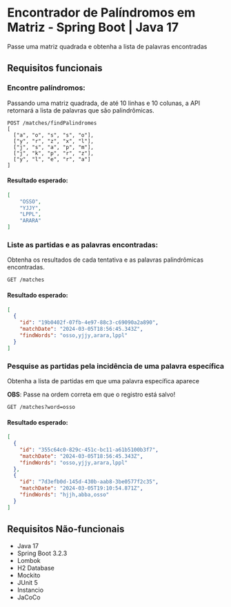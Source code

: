 # Encontrador de Palíndromos em Matriz - Spring Boot | Java 17
Passe uma matriz quadrada e obtenha a lista de palavras encontradas 

## Requisitos funcionais
### Encontre palíndromos:
Passando uma matriz quadrada, de até 10 linhas e 10 colunas, a API retornará a lista
de palavras que são palindrômicas.

```http
POST /matches/findPalindromes
[
  ["a", "o", "s", "s", "o"],
  ["y", "r", "z", "x", "l"],
  ["j", "s", "a", "p", "m"],
  ["j", "k", "p", "r", "z"],
  ["y", "l", "e", "r", "a"]
]
```

#### Resultado esperado:
```json
[
    "OSSO",
    "YJJY",
    "LPPL",
    "ARARA"
]
```

### Liste as partidas e as palavras encontradas:
Obtenha os resultados de cada tentativa e as palavras palindrômicas encontradas.

```http
GET /matches
```

#### Resultado esperado:
```json
[
  {
    "id": "19b0402f-07fb-4e97-88c3-c69090a2a890",
    "matchDate": "2024-03-05T18:56:45.343Z",
    "findWords": "osso,yjjy,arara,lppl"
  }
]
```

### Pesquise as partidas pela incidência de uma palavra específica
Obtenha a lista de partidas em que uma palavra específica aparece

**OBS**: Passe na ordem correta em que o registro está salvo!

```http
GET /matches?word=osso
```

#### Resultado esperado:
```json
[
  {
    "id": "355c64c0-829c-451c-bc11-a61b5100b3f7",
    "matchDate": "2024-03-05T18:56:45.343Z",
    "findWords": "osso,yjjy,arara,lppl"
  },
  {
    "id": "7d3efb0d-145d-430b-aab8-3be0577f2c35",
    "matchDate": "2024-03-05T19:10:54.871Z",
    "findWords": "hjjh,abba,osso"
  }
]
```

## Requisitos Não-funcionais
- Java 17
- Spring Boot 3.2.3
- Lombok
- H2 Database
- Mockito
- JUnit 5
- Instancio
- JaCoCo
